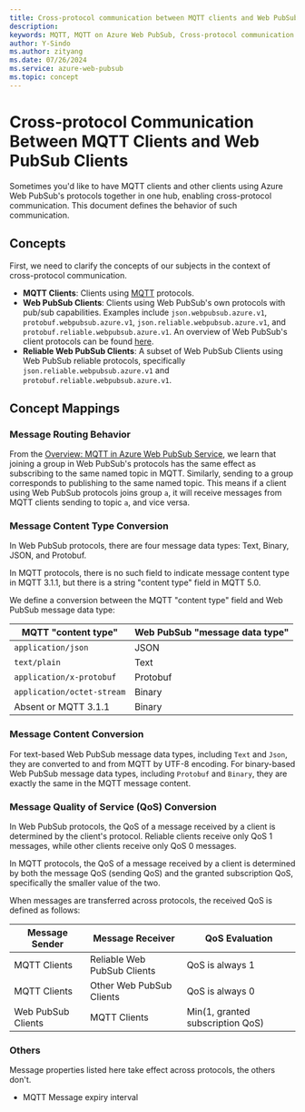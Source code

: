 ```yaml
---
title: Cross-protocol communication between MQTT clients and Web PubSub clients
description:
keywords: MQTT, MQTT on Azure Web PubSub, Cross-protocol communication
author: Y-Sindo
ms.author: zityang
ms.date: 07/26/2024
ms.service: azure-web-pubsub
ms.topic: concept
---
```


# Cross-protocol Communication Between MQTT Clients and Web PubSub Clients

Sometimes you'd like to have MQTT clients and other clients using Azure Web PubSub's protocols together in one hub, enabling cross-protocol communication. This document defines the behavior of such communication.

## Concepts

First, we need to clarify the concepts of our subjects in the context of cross-protocol communication.

* **MQTT Clients**: Clients using [MQTT](https://mqtt.org/) protocols.
* **Web PubSub Clients**: Clients using Web PubSub's own protocols with pub/sub capabilities. Examples include `json.webpubsub.azure.v1`, `protobuf.webpubsub.azure.v1`, `json.reliable.webpubsub.azure.v1`, and `protobuf.reliable.webpubsub.azure.v1`. An overview of Web PubSub's client protocols can be found [here](./concept-client-protocols.md).
* **Reliable Web PubSub Clients**: A subset of Web PubSub Clients using Web PubSub reliable protocols, specifically `json.reliable.webpubsub.azure.v1` and `protobuf.reliable.webpubsub.azure.v1`.

## Concept Mappings

### Message Routing Behavior

From the [Overview: MQTT in Azure Web PubSub Service](./overview-mqtt.md), we learn that joining a group in Web PubSub's protocols has the same effect as subscribing to the same named topic in MQTT. Similarly, sending to a group corresponds to publishing to the same named topic. This means if a client using Web PubSub protocols joins group `a`, it will receive messages from MQTT clients sending to topic `a`, and vice versa.

### Message Content Type Conversion

In Web PubSub protocols, there are four message data types: Text, Binary, JSON, and Protobuf.

In MQTT protocols, there is no such field to indicate message content type in MQTT 3.1.1, but there is a string "content type" field in MQTT 5.0.

We define a conversion between the MQTT "content type" field and Web PubSub message data type:

| MQTT "content type"            | Web PubSub "message data type" |
|--------------------------------|--------------------------------|
| `application/json`             | JSON                           |
| `text/plain`                   | Text                           |
| `application/x-protobuf`       | Protobuf                       |
| `application/octet-stream`     | Binary                         |
| Absent or MQTT 3.1.1           | Binary                         |

### Message Content Conversion

For text-based Web PubSub message data types, including `Text` and `Json`, they are converted to and from MQTT by UTF-8 encoding. For binary-based Web PubSub message data types, including `Protobuf` and `Binary`, they are exactly the same in the MQTT message content.

### Message Quality of Service (QoS) Conversion

In Web PubSub protocols, the QoS of a message received by a client is determined by the client's protocol. Reliable clients receive only QoS 1 messages, while other clients receive only QoS 0 messages.

In MQTT protocols, the QoS of a message received by a client is determined by both the message QoS (sending QoS) and the granted subscription QoS, specifically the smaller value of the two.

When messages are transferred across protocols, the received QoS is defined as follows:

| Message Sender | Message Receiver | QoS Evaluation |
|----------------|------------------|----------------|
| MQTT Clients   | Reliable Web PubSub Clients | QoS is always 1 |
| MQTT Clients   | Other Web PubSub Clients    | QoS is always 0 |
| Web PubSub Clients | MQTT Clients           | Min(1, granted subscription QoS) |

### Others

Message properties listed here take effect across protocols, the others don't.

* MQTT Message expiry interval
